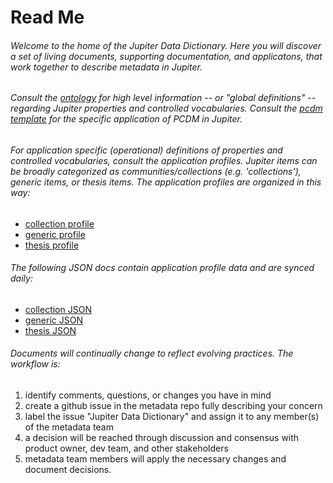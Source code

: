 # Read Me
###### Welcome to the home of the Jupiter Data Dictionary. Here you will discover a set of living documents, supporting documentation, and applicatons, that work together to describe metadata in Jupiter. 

###### Consult the [ontology](https://github.com/ualbertalib/metadata/blob/master/data_dictionary/jupiter_ontology.md) for high level information -- or "global definitions" -- regarding Jupiter properties and controlled vocabularies. Consult the [pcdm template](https://github.com/ualbertalib/metadata/blob/master/data_dictionary/jupiter_profile_template.md) for the specific application of PCDM in Jupiter.

###### For application specific (operational) definitions of properties and controlled vocabularies, consult the application profiles. Jupiter items can be broadly categorized as communities/collections (e.g. 'collections'), generic items, or thesis items. The application profiles are organized in this way:

 - [collection profile](https://github.com/ualbertalib/metadata/blob/master/data_dictionary/profile_collection.md)
 - [generic profile](https://github.com/ualbertalib/metadata/blob/master/data_dictionary/profile_generic.md)
 - [thesis profile](https://github.com/ualbertalib/metadata/blob/master/data_dictionary/profile_thesis.md)

###### The following JSON docs contain application profile data and are synced daily:

 - [collection JSON](https://github.com/ualbertalib/metadata/blob/master/data_dictionary/profiles/collection/profile.json)
 - [generic JSON](https://github.com/ualbertalib/metadata/blob/master/data_dictionary/profiles/generic/profile.json)
 - [thesis JSON](https://github.com/ualbertalib/metadata/blob/master/data_dictionary/profiles/thesis/profile.json)

###### Documents will continually change to reflect evolving practices. The workflow is:

 1) identify comments, questions, or changes you have in mind
 2) create a github issue in the metadata repo fully describing your concern
 3) label the issue "Jupiter Data Dictionary" and assign it to any member(s) of the metadata team
 4) a decision will be reached through discussion and consensus with product owner, dev team, and other stakeholders
 5) metadata team members will apply the necessary changes and document decisions.